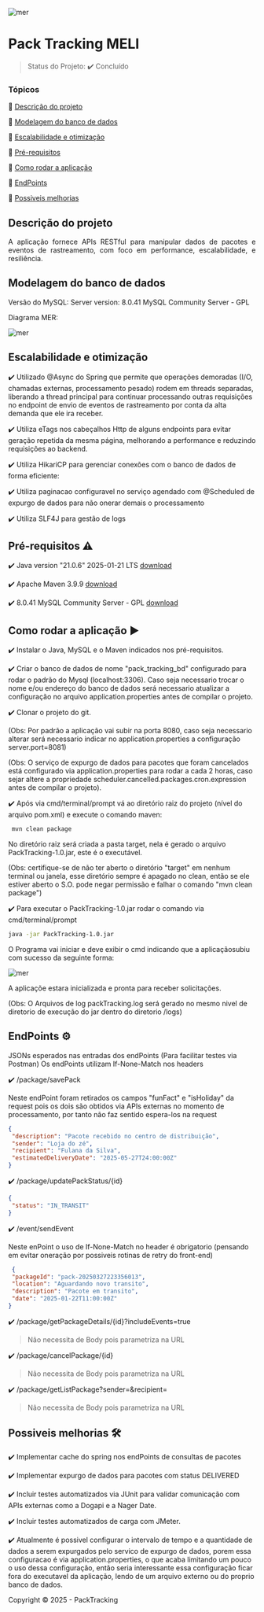 ![mer](src/main/resources/images/PackTrackIco.png) 
<h1>Pack Tracking MELI</h1> 

> Status do Projeto: :heavy_check_mark: Concluído

### Tópicos 

:small_blue_diamond: [Descrição do projeto](#descrição-do-projeto)

:small_blue_diamond: [Modelagem do banco de dados](#modelagem-do-banco-de-dados)

:small_blue_diamond: [Escalabilidade e otimização](#escalabilidade-e-otimização)

:small_blue_diamond: [Pré-requisitos](#pré-requisitos-warning)

:small_blue_diamond: [Como rodar a aplicação](#como-rodar-a-aplicação-arrow_forward)

:small_blue_diamond: [EndPoints](#endpoints-gear)

:small_blue_diamond: [Possiveis melhorias](#possiveis-melhorias-hammer_and_wrench)

## Descrição do projeto 

<p align="justify">
   A aplicação fornece APIs RESTful para manipular dados de pacotes e eventos de rastreamento, com foco em performance, escalabilidade, e resiliência.
</p>

## Modelagem do banco de dados

<p align="justify">
   Versão do MySQL: Server version: 8.0.41 MySQL Community Server - GPL

   Diagrama MER:
</p>

![mer](src/main/resources/images/modelagemBD.png)

## Escalabilidade e otimização

:heavy_check_mark: Utilizado @Async do Spring que permite que operações demoradas (I/O, chamadas externas, processamento pesado) rodem em threads separadas, liberando a thread principal para continuar processando outras requisições no endpoint de envio de eventos de rastreamento por conta da alta demanda que ele ira receber.  

:heavy_check_mark: Utiliza eTags nos cabeçalhos Http de alguns endpoints para evitar geração repetida da mesma página, melhorando a performance e reduzindo requisições ao backend.  

:heavy_check_mark: Utiliza HikariCP para gerenciar conexões com o banco de dados de forma eficiente:  

:heavy_check_mark: Utiliza paginacao configuravel no serviço agendado com @Scheduled de expurgo de dados para não onerar demais o processamento 

:heavy_check_mark: Utiliza SLF4J para gestão de logs 

## Pré-requisitos :warning:

:heavy_check_mark: Java version "21.0.6" 2025-01-21 LTS [download](https://www.oracle.com/br/java/technologies/downloads/)

:heavy_check_mark: Apache Maven 3.9.9 [download](https://maven.apache.org/docs/3.9.9/release-notes.html)

:heavy_check_mark: 8.0.41 MySQL Community Server - GPL [download](https://dev.mysql.com/downloads/mysql/8.0.html)


## Como rodar a aplicação :arrow_forward:

:heavy_check_mark: Instalar o Java, MySQL e o Maven indicados nos pré-requisitos.

:heavy_check_mark: Criar o banco de dados de nome "pack_tracking_bd" configurado para rodar o padrão do Mysql (localhost:3306). Caso seja necessario trocar o nome e/ou endereço do banco de dados será necessario atualizar a configuração no arquivo application.properties antes de compilar o projeto.

:heavy_check_mark: Clonar o projeto do git.

(Obs: Por padrão a aplicação vai subir na porta 8080, caso seja necessario alterar será necessario indicar no application.properties a configuração server.port=8081)

(Obs: O serviço de expurgo de dados para pacotes que foram cancelados está configurado via application.properties para rodar a cada 2 horas, caso sejar altere a propriedade scheduler.cancelled.packages.cron.expression antes de compilar o projeto).

:heavy_check_mark: Após via cmd/terminal/prompt vá ao diretório raiz do projeto (nível do arquivo pom.xml) e execute o comando maven:
```bash
 mvn clean package
```
No diretório raiz será criada a pasta target, nela é gerado o arquivo PackTracking-1.0.jar, este é o executável. 

(Obs: certifique-se de não ter aberto o diretório "target" em nenhum terminal ou janela, esse diretório sempre é apagado no clean, então se ele estiver aberto o S.O. pode negar permissão e falhar o comando "mvn clean package")

:heavy_check_mark: Para executar o PackTracking-1.0.jar rodar o comando via cmd/terminal/prompt
```bash
java -jar PackTracking-1.0.jar
```

O Programa vai iniciar e deve exibir o cmd indicando que a aplicaçãosubiu com sucesso da seguinte forma:

![mer](src/main/resources/images/inicializado.png)

A aplicaçõe estara inicializada e pronta para receber solicitações.

(Obs: O Arquivos de log packTracking.log será gerado no mesmo nivel de diretorio de execução do jar dentro do diretorio /logs)

## EndPoints :gear:

JSONs esperados nas entradas dos endPoints (Para facilitar testes via Postman)
Os endPoints utilizam If-None-Match nos headers

:heavy_check_mark: /package/savePack

Neste endPoint foram retirados os campos "funFact" e "isHoliday" da request pois os dois são obtidos via APIs externas no momento de processamento, por tanto não faz sentido espera-los na request
```Json
{
 "description": "Pacote recebido no centro de distribuição",
 "sender": "Loja do zé",
 "recipient": "Fulana da Silva",
 "estimatedDeliveryDate": "2025-05-27T24:00:00Z"
}
```

:heavy_check_mark: /package/updatePackStatus/{id}

```Json
{
 "status": "IN_TRANSIT"
}
```
:heavy_check_mark: /event/sendEvent

Neste enPoint o uso de If-None-Match no header é obrigatorio (pensando em evitar oneração por possiveis rotinas de retry do front-end)
```Json
 {
 "packageId": "pack-20250327223356013",
 "location": "Aguardando novo transito",
 "description": "Pacote em transito",
 "date": "2025-01-22T11:00:00Z"
}
```

:heavy_check_mark: /package/getPackageDetails/{id}?includeEvents=true

> Não necessita de Body pois parametriza na URL

:heavy_check_mark: /package/cancelPackage/{id}

> Não necessita de Body pois parametriza na URL

:heavy_check_mark: /package/getListPackage?sender=&recipient=
> Não necessita de Body pois parametriza na URL


## Possiveis melhorias :hammer_and_wrench:

:heavy_check_mark: Implementar cache do spring nos endPoints de consultas de pacotes

:heavy_check_mark: Implementar expurgo de dados para pacotes com status DELIVERED

:heavy_check_mark: Incluir testes automatizados via JUnit para validar comunicação com APIs externas como a Dogapi e a Nager Date.

:heavy_check_mark: Incluir testes automatizados de carga com JMeter.

:heavy_check_mark: Atualmente é possivel configurar o intervalo de tempo e a quantidade de dados a serem expurgados pelo servico de expurgo de dados, porem essa configuracao é via application.properties, o que acaba limitando um pouco o uso dessa configuração, então seria interessante essa configuração ficar fora do executavel da aplicação, lendo de um arquivo externo ou do proprio banco de dados.


Copyright :copyright: 2025 - PackTracking
